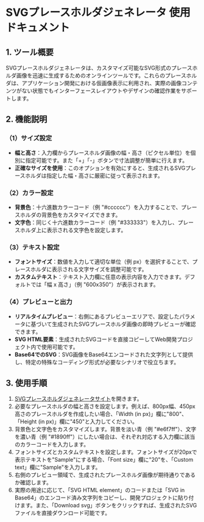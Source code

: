 # SVGプレースホルダジェネレータ 使用ドキュメント

## 1. ツール概要

SVGプレースホルダジェネレータは、カスタマイズ可能なSVG形式のプレースホルダ画像を迅速に生成するためのオンラインツールです。これらのプレースホルダは、アプリケーション開発における仮画像表示に利用され、実際の画像コンテンツがない状態でもインターフェースレイアウトやデザインの確認作業をサポートします。

## 2. 機能説明

### （1）サイズ設定

* **幅と高さ**：入力欄からプレースホルダ画像の幅・高さ（ピクセル単位）を個別に指定可能です。また「+」「-」ボタンで寸法調整が簡単に行えます。
* **正確なサイズを使用**：このオプションを有効にすると、生成されるSVGプレースホルダは指定した幅・高さに厳密に従って表示されます。

### （2）カラー設定

* **背景色**：十六進数カラーコード（例 "#cccccc"）を入力することで、プレースホルダの背景色をカスタマイズできます。
* **文字色**：同じく十六進数カラーコード（例 "#333333"）を入力し、プレースホルダ上に表示される文字色を設定します。

### （3）テキスト設定

* **フォントサイズ**：数値を入力して適切な単位（例 px）を選択することで、プレースホルダに表示される文字サイズを調整可能です。
* **カスタムテキスト**：テキスト入力欄に任意の表示内容を入力できます。デフォルトでは「幅 x 高さ」（例 "600x350"）が表示されます。

### （4）プレビューと出力

* **リアルタイムプレビュー**：右側にあるプレビューエリアで、設定したパラメータに基づいて生成されたSVGプレースホルダ画像の即時プレビューが確認できます。
* **SVG HTML要素**：生成されたSVGコードを直接コピーしてWeb開発プロジェクト内で使用可能です。
* **Base64でのSVG**：SVG画像をBase64エンコードされた文字列として提供し、特定の特殊なコーディング形式が必要なシナリオで役立ちます。

## 3. 使用手順

1. [SVGプレースホルダジェネレータサイト](https://atoolio.com/svg-placeholder-generator)を開きます。
2. 必要なプレースホルダの幅と高さを設定します。例えば、800px幅、450px高さのプレースホルダを作成したい場合、「Width (in px)」欄に"800"、「Height (in px)」欄に"450"と入力してください。
3. 背景色と文字色をカスタマイズします。背景を淡い青（例 "#e6f7ff"）、文字を濃い青（例 "#1890ff"）にしたい場合は、それぞれ対応する入力欄に該当のカラーコードを入力します。
4. フォントサイズとカスタムテキストを設定します。フォントサイズが20pxで表示テキストを"Sample"にする場合、「Font size」欄に"20"を、「Custom text」欄に"Sample"を入力します。
5. 右側のプレビュー領域で、生成されたプレースホルダ画像が期待通りであるか確認します。
6. 実際の用途に応じて、「SVG HTML element」のコードまたは「SVG in Base64」のエンコード済み文字列をコピーし、開発プロジェクトに貼り付けます。また、「Download svg」ボタンをクリックすれば、生成されたSVGファイルを直接ダウンロード可能です。